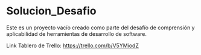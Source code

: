 # Solucion_Desafio
Este es un proyecto vacío creado como parte del desafío de comprensión y aplicabilidad de herramientas de desarrollo de software.

Link Tablero de Trello: https://trello.com/b/V5YMiodZ
